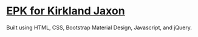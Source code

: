 # <a href="https://kirklandjaxon.com" target="_blank">EPK for Kirkland Jaxon</a>
Built using HTML, CSS, Bootstrap Material Design, Javascript, and jQuery.